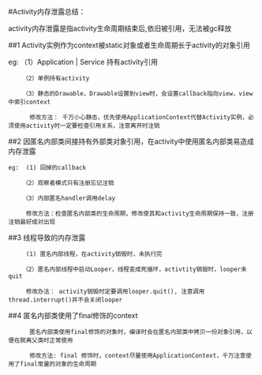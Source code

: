 #Activity内存泄露总结：

activity内存泄露是指activity生命周期结束后,依旧被引用，无法被gc释放

##1  Activity实例作为context被static对象或者生命周期长于activity的对象引用 

   eg: （1）Application | Service 持有activity引用
   
        （2）单例持有activity
        
        （3）静态的Drawable，Drawable设置到view时，会设置callback指向view，view中索引context
        
          修改方法： 千万小心静态，优先使用ApplicationContext代替Activity实例，必须使用activity时一定要检查引用关系，注意离开时注销

##2  因匿名内部类间接持有外部类对象引用，在activity中使用匿名内部类易造成内存泄露

    eg:  (1) 回掉的callback
    
        （2）观察者模式只有注册忘记注销 
        
        （3）内部匿名handler调用delay
        
         修改方法：检查匿名内部类的生命周期，修改使其和activity生命周期保持一致，注册注销最好成对出现  

##3  线程导致的内存泄露 

         (1) 匿名内部线程，在activity销毁时，未执行完
          
        （2）匿名内部线程中启动Looper，线程变成死循环，activtity销毁时，looper未quit
        
         修改办法： activity销毁时定要调用looper.quit(), 注意调用thread.interrupt()并不会关闭looper

##4  匿名内部类使用了final修饰的context

          匿名内部类使用final修饰的对象时，编译时会在匿名内部类中拷贝一份对象引用，以便在脱离父类时正常使用
          
          修改方法: final 修饰时，context尽量使用ApplicationContext，千万注意使用了final常量的对象的生命周期
